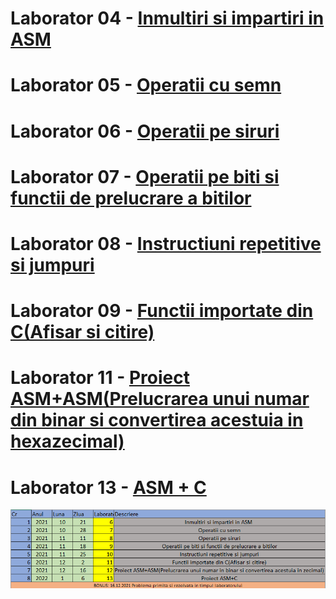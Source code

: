 # Laborator 04 - [Inmultiri si impartiri in ASM](https://github.com/Leonard1403/University/tree/master/An1/Sem1/Arhitectura%20sistemelor%20de%20calcul/Tema/21.10.2021/Inmultiri%20si%20Impartiri)  
# Laborator 05 - [Operatii cu semn](https://github.com/Leonard1403/University/tree/master/An1/Sem1/Arhitectura%20sistemelor%20de%20calcul/Tema/28.10.2021)
# Laborator 06 - [Operatii pe siruri](https://github.com/Leonard1403/University/tree/master/An1/Sem1/Arhitectura%20sistemelor%20de%20calcul/Tema/11.11.2021)
# Laborator 07 - [Operatii pe biti si functii de prelucrare a bitilor](https://github.com/Leonard1403/University/tree/master/An1/Sem1/Arhitectura%20sistemelor%20de%20calcul/Tema/18.11.2021)
# Laborator 08 - [Instructiuni repetitive si jumpuri](https://github.com/Leonard1403/University/tree/master/An1/Sem1/Arhitectura%20sistemelor%20de%20calcul/Tema/25.11.2021)
# Laborator 09 - [Functii importate din C(Afisar si citire)](https://github.com/Leonard1403/University/tree/master/An1/Sem1/Arhitectura%20sistemelor%20de%20calcul/Tema/02.12.2021)
# Laborator 11 - [Proiect ASM+ASM(Prelucrarea unui numar din binar si convertirea acestuia in hexazecimal)](https://github.com/Leonard1403/University/tree/master/An1/Sem1/Arhitectura%20sistemelor%20de%20calcul/Tema/16.12.2021)
# Laborator 13 - [ASM + C](https://github.com/Leonard1403/University/tree/master/An1/Sem1/Arhitectura%20sistemelor%20de%20calcul/Tema/06.01.2022)
![poza](https://github.com/Leonard1403/University/blob/master/An1/Sem1/Arhitectura%20sistemelor%20de%20calcul/Tema/F%C4%83r%C4%83%20titlu.png)